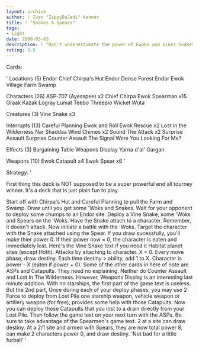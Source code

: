 ```yaml
---
layout: archive
author: ! Ivan "ZippyDaJedi" Kanner
title: ! "Snakes & Spears"
tags:
- Light
date: 2000-03-03
description: ! "Don't underestimate the power of Ewoks and Vines Snakes in thier natural habitat."
rating: 3.5
---
```

Cards: 

'
Locations (5)
Endor Chief Chirpa's Hut
Endor Dense Forest
Endor Ewok Village
Farm
Swamp

Characters (26)
ASP-707 (Ayesspee)  x2
Chief Chirpa
Ewok Spearman  x15
Graak
Kazak
Logray
Lumat
Teebo
Threepio
Wicket
Wuta

Creatures (3)
Vine Snake  x3

Interrupts (13)
Careful Planning
Ewok and Roll
Ewok Rescue  x2
Lost in the Wilderness
Nar Shaddaa Wind Chimes  x2
Sound The Attack  x2
Surprise Assault
Surprise Counter Assault
The Signal
Were You Looking For Me?

Effects (3)
Bargaining Table
Weapons Display
Yarna d'al' Gargan

Weapons (10)
Ewok Catapult  x4
Ewok Spear  x6
'

Strategy: '

First thing this deck is NOT supposed to be a super powerful end all tourney winner. It's a deck that is just plain fun to play.

Start off with Chirpa's Hut and Careful Planning to pull the Farm and Swamp. Draw until you get some 'Woks and Snakes. Wait for your opponent to deploy some chumps to an Endor site. Deploy a Vine Snake, some 'Woks and Spears on the 'Woks. Have the Snake attach to a character. Remember, it doesn't attack. Now initiate a battle with the 'Woks. Target the character with the Snake attached using the Spear. If you draw sucessfully, you'll make thier power 0. If their power now = 0, the character is eaten and immediately lost. Here's the Vine Snake text if you need it
Habitat planet sites (except Hoth). Attacks by attaching to character. X = 0. Every move phase, draw destiny. Each time destiny > ability, add 1 to X. Character is power - X (eaten if power + 0).
Some of the other cards in here of note are ASPs and Catapults. They need no explaining. Neither do Counter Assault and Lost In The Wilderness. However, Weapons Display is an interesting last minute addition. With no starships, the first part of the game text is useless. But the 2nd part,  Once during each of your deploy phases, you may use 2 Force to deploy from Lost Pile one starship weapon, vehicle weapon or artillery weapon (for free), provides some help with those Catapults. Now you can deploy those Catapults that you lost to a drain directly from your Lost Pile. Then follow the game text on your next turn with the ASPs.
Be sure to take advantage of the Spearmen's game text. 2 at a site can draw destiny. At a 2/1 site and armed with Spears, they are now total power 8, can make 2 characters power 0, and draw destiny.
'Not bad for a little furball' '